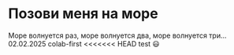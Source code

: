 # Позови меня на море

Море волнуется раз, море волнуется два, море волнуется три...
02.02.2025
colab-first
<<<<<<< HEAD
test
😃
